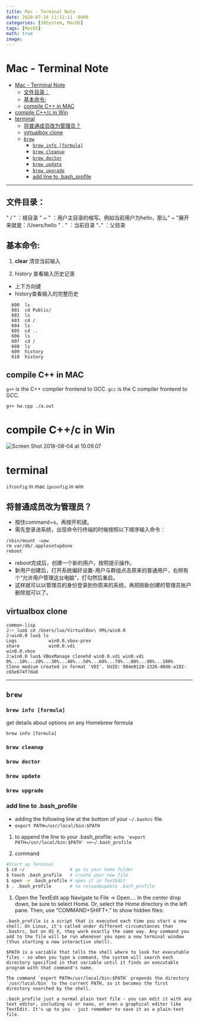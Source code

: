 ```yaml
---
title: Mac - Terminal Note
date: 2020-07-16 11:11:11 -0400
categories: [30System, MacOS]
tags: [MacOS]
math: true
image:
---
```



# Mac - Terminal Note

- [Mac - Terminal Note](#mac---terminal-note)
  - [文件目录：](#文件目录)
  - [基本命令:](#基本命令)
  - [compile C++ in MAC](#compile-c-in-mac)
- [compile C++/c in Win](#compile-cc-in-win)
- [terminal](#terminal)
  - [将普通成员改为管理员？](#将普通成员改为管理员)
  - [virtualbox clone](#virtualbox-clone)
  - [`brew`](#brew)
    - [`brew info [formula]`](#brew-info-formula)
    - [`brew cleanup`](#brew-cleanup)
    - [`brew doctor`](#brew-doctor)
    - [`brew update`](#brew-update)
    - [`brew upgrade`](#brew-upgrade)
    - [add line to .bash\_profile](#add-line-to-bash_profile)


---

## 文件目录：
" / "  ：根目录
" ~ " ：用户主目录的缩写。例如当前用户为hello，那么" ~ "展开来就是：/Users/hello
" . "  ：当前目录
".."   ：父目录

## 基本命令:

1. **clear** 清空当前输入

2. history 查看输入历史记录
- 上下方向键
- history查看输入的完整历史

```
  600  ls
  601  cd Public/
  602  ls
  603  cd /
  604  ls
  605  cd ..
  606  ls
  607  cd /
  608  ls
  609  history
  610  history
```

## compile C++ in MAC

`g++` is the C++ compiler frontend to GCC.
`gcc` is the C compiler frontend to GCC.

`g++ hw.cpp ./a.out`

# compile C++/c in Win
![Screen Shot 2018-08-04 at 10.09.07](media/15331607148790/Screen%20Shot%202018-08-04%20at%2010.09.07.png)


# terminal
`ifconfig` in mac
`ipconfig` in win


## 将普通成员改为管理员？
- 按住command+s，再按开机键。
- 需先登录进系统，出现命令行终端的时候按照以下顺序输入命令：

```
/sbin/mount -uaw
rm var/db/.applesetupdone
reboot
```

- reboot完成后，创建一个新的用户，按照提示操作。
- 新用户创建后，打开系统偏好设置-用户与群组点击原来的普通用户，右侧有个“允许用户管理这台电脑”，打勾然后重启。
- 这样就可以以管理员的身份登录到你原来的系统，再把刚新创建的管理员账户删除就可以了。


## virtualbox clone

```
common-lisp
J:~ luo$ cd /Users/luo/VirtualBox\ VMs/win0.0
J:win0.0 luo$ ls
Logs			win0.0.vbox-prev
share			win0.0.vdi
win0.0.vbox
J:win0.0 luo$ VBoxManage clonehd win0.0.vdi win0.vdi
0%...10%...20%...30%...40%...50%...60%...70%...80%...90%...100%
Clone medium created in format 'VDI'. UUID: 984e9128-1326-40d6-a192-c65e674f7da8
```


---



## `brew`

### `brew info [formula]`

get details about options on any Homebrew formula

`brew info [formula]`

### `brew cleanup`

### `brew doctor`

### `brew update`

### `brew upgrade`

### add line to .bash_profile

- adding the following line at the bottom of your `~/.bashrc` file.
- `export PATH=/usr/local/bin:$PATH`

1. to append the line to your .bash_profile:
`echo 'export PATH=/usr/local/bin:$PATH' >>~/.bash_profile`


2. command

```bash
#Start up Terminal
$ cd ~/                 # go to your home folder
$ touch .bash_profile   # create your new file
$ open -e .bash_profile # open it in TextEdit
$ . .bash_profile       # to reload&update .bash_profile
```

1. Open the TextEdit app
Navigate to File → Open.... In the center drop down, be sure to select Home. Or, select the Home directory in the left pane. Then, use "COMMAND+SHIFT+." to show hidden files:

```
.bash_profile is a script that is executed each time you start a new shell. On Linux, it's called under different circumstances than .bashrc, but on OS X, they work exactly the same way. Any command you add to the file will be run whenever you open a new terminal window (thus starting a new interactive shell).

$PATH is a variable that tells the shell where to look for executable files - so when you type a command, the system will search each directory specified in that variable until it finds an executable program with that command's name.

The command `export PATH=/usr/local/bin:$PATH` prepends the directory `/usr/local/bin` to the current PATH, so it becomes the first directory searched by the shell.

.bash_profile just a normal plain text file - you can edit it with any text editor, including vi or nano, or even a graphical editor like TextEdit. It's up to you - just remember to save it as a plain-text file.
```
